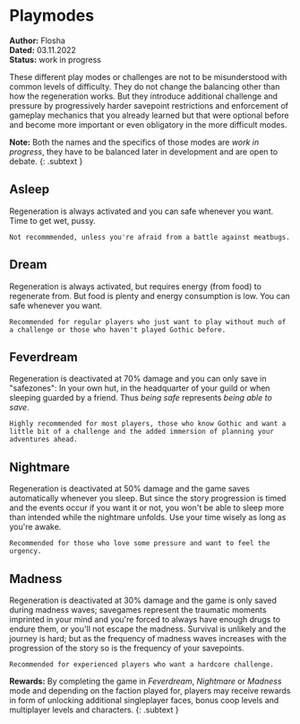 # Playmodes

**Author:** Flosha  
**Dated:** 03.11.2022  
**Status:** <span class="changed">work in progress</span>   

These different play modes or challenges are not to be misunderstood with common levels of difficulty. They do not change the balancing other than how the regeneration works. But they introduce additional challenge and pressure by progressively harder savepoint restrictions and enforcement of gameplay mechanics that you already learned but that were optional before and become more important or even obligatory in the more difficult modes. 

**Note:** Both the names and the specifics of those modes are *work in progress*, they have to be balanced later in development and are open to debate. 
{: .subtext }

## Asleep 
Regeneration is always activated and you can safe whenever you want. Time to get wet, pussy. 
```
Not recommmended, unless you're afraid from a battle against meatbugs.
```

## Dream
Regeneration is always activated, but requires energy (from food) to regenerate from. But food is plenty and energy consumption is low. You can safe whenever you want. 
```
Recommended for regular players who just want to play without much of a challenge or those who haven't played Gothic before.
```

## Feverdream 
Regeneration is deactivated at 70% damage and you can only save in "safezones": In your own hut, in the headquarter of your guild or when sleeping guarded by a friend. Thus *being safe* represents *being able to save*. 
```
Highly recommended for most players, those who know Gothic and want a little bit of a challenge and the added immersion of planning your adventures ahead.
```

## Nightmare
Regeneration is deactivated at 50% damage and the game saves automatically whenever you sleep. But since the story progression is timed and the events occur if you want it or not, you won't be able to sleep more than intended while the nightmare unfolds. Use your time wisely as long as you're awake. 
```
Recommended for those who love some pressure and want to feel the urgency.
```

## Madness 
Regeneration is deactivated at 30% damage and the game is only saved during madness waves; savegames represent the traumatic moments imprinted in your mind and you're forced to always have enough drugs to endure them, or you'll not escape the madness. Survival is unlikely and the journey is hard; but as the frequency of madness waves increases with the progression of the story so is the frequency of your savepoints. 
```
Recommended for experienced players who want a hardcore challenge.
```

**Rewards:** By completing the game in *Feverdream*, *Nightmare* or *Madness* mode and depending on the faction played for, players may receive rewards in form of unlocking additional singleplayer faces, bonus coop levels and multiplayer levels and characters.
{: .subtext }

